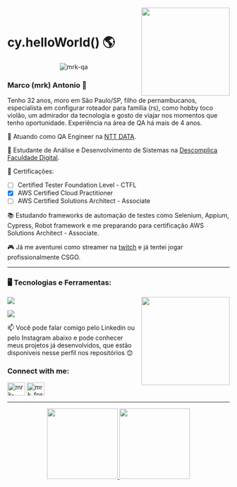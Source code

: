 <img align="right" width="200px" style="margin-top:-20px" src="https://i.ibb.co/MSQK9m7/capa-readme-corrigida.png">
<h1>  cy.helloWorld() 🌎 </h1>

<p align="center"> <img src="https://komarev.com/ghpvc/?username=mrk-qa&label=Profile%20views&color=0e75b6&style=flat" alt="mrk-qa" /> </p>


### Marco (mrk) Antonio 👋

Tenho 32 anos, moro em São Paulo/SP, filho de pernambucanos, especialista em configurar roteador para família (rs), como hobby toco violão, um admirador da tecnologia e gosto de viajar nos momentos que tenho oportunidade. Experiência na área de QA há mais de 4 anos.

💼 Atuando como QA Engineer na [NTT DATA](https://www.linkedin.com/company/ntt-data-europe-latam/).

📖 Estudante de Análise e Desenvolvimento de Sistemas na [Descomplica Faculdade Digital](https://descomplica.com.br/faculdade).

🚀 Certificações:
- [ ] Certified Tester Foundation Level - CTFL
- [x] AWS Certified Cloud Practitioner
- [ ] AWS Certified Solutions Architect - Associate

📚 Estudando frameworks de automação de testes como Selenium, Appium, Cypress, Robot framework e me preparando para certificação AWS Solutions Architect - Associate.

🎮 Já me aventurei como streamer na [twitch](https://www.twitch.tv) e já tentei jogar profissionalmente CSGO.

******

### 🖥️ Tecnologias e Ferramentas:

<img width="200px" align="right" src="https://i.ibb.co/Qpx3wk0/mrk-top-secret.png">

<p align="left">
  <a href="#">
    <img src="https://simpleskill.icons.workers.dev/svg?i=terraform,amazonaws,javascript,python,cypress,robotframework,selenium,appium,git,github,k6" />
  </a>
</p>

<p align="left">
  <a href="#">
    <img src="https://simpleskill.icons.workers.dev/svg?i=cucumber,postman,insomnia" />
  </a>
</p>


📫 Você pode falar comigo pelo Linkedin ou pelo Instagram abaixo e pode conhecer meus projetos já desenvolvidos, que estão disponíveis nesse perfil nos repositórios 😊


<h3 align="left">Connect with me:</h3>
<p align="left">
<a href="https://linkedin.com/in/mrk-silva" target="blank"><img align="center" src="https://raw.githubusercontent.com/rahuldkjain/github-profile-readme-generator/master/src/images/icons/Social/linked-in-alt.svg" alt="mrk-silva" height="30" width="40" /></a>
<a href="https://instagram.com/mrk_fps" target="blank"><img align="center" src="https://raw.githubusercontent.com/rahuldkjain/github-profile-readme-generator/master/src/images/icons/Social/instagram.svg" alt="mrk_fps" height="30" width="40" /></a>
</p>

******

<div align="center">
  <a href="https://github.com/mrk-qa">
  <img height="160px" display="flex" src="https://github-readme-stats-eight-theta.vercel.app/api?username=mrk-qa&show_icons=true&theme=algolia&include_all_commits=true&count_private=true"/>
  <img height="160px" display="flex" src="https://github-readme-stats-eight-theta.vercel.app/api/top-langs/?username=mrk-qa&layout=compact&langs_count=8&theme=algolia"/>
</div>
